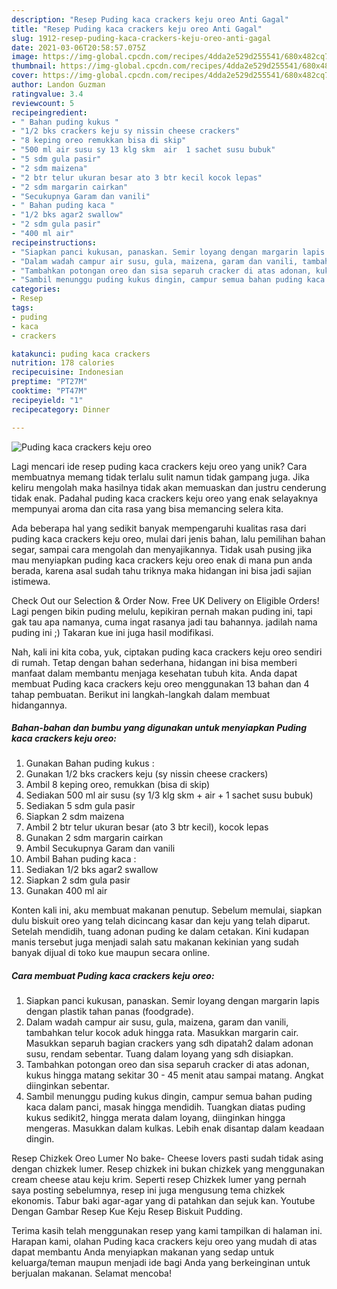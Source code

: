 ```yaml
---
description: "Resep Puding kaca crackers keju oreo Anti Gagal"
title: "Resep Puding kaca crackers keju oreo Anti Gagal"
slug: 1912-resep-puding-kaca-crackers-keju-oreo-anti-gagal
date: 2021-03-06T20:58:57.075Z
image: https://img-global.cpcdn.com/recipes/4dda2e529d255541/680x482cq70/puding-kaca-crackers-keju-oreo-foto-resep-utama.jpg
thumbnail: https://img-global.cpcdn.com/recipes/4dda2e529d255541/680x482cq70/puding-kaca-crackers-keju-oreo-foto-resep-utama.jpg
cover: https://img-global.cpcdn.com/recipes/4dda2e529d255541/680x482cq70/puding-kaca-crackers-keju-oreo-foto-resep-utama.jpg
author: Landon Guzman
ratingvalue: 3.4
reviewcount: 5
recipeingredient:
- " Bahan puding kukus "
- "1/2 bks crackers keju sy nissin cheese crackers"
- "8 keping oreo remukkan bisa di skip"
- "500 ml air susu sy 13 klg skm  air  1 sachet susu bubuk"
- "5 sdm gula pasir"
- "2 sdm maizena"
- "2 btr telur ukuran besar ato 3 btr kecil kocok lepas"
- "2 sdm margarin cairkan"
- "Secukupnya Garam dan vanili"
- " Bahan puding kaca "
- "1/2 bks agar2 swallow"
- "2 sdm gula pasir"
- "400 ml air"
recipeinstructions:
- "Siapkan panci kukusan, panaskan. Semir loyang dengan margarin lapis dengan plastik tahan panas (foodgrade)."
- "Dalam wadah campur air susu, gula, maizena, garam dan vanili, tambahkan telur kocok aduk hingga rata. Masukkan margarin cair. Masukkan separuh bagian crackers yang sdh dipatah2 dalam adonan susu, rendam sebentar. Tuang dalam loyang yang sdh disiapkan."
- "Tambahkan potongan oreo dan sisa separuh cracker di atas adonan, kukus hingga matang sekitar 30 - 45 menit atau sampai matang. Angkat diinginkan sebentar."
- "Sambil menunggu puding kukus dingin, campur semua bahan puding kaca dalam panci, masak hingga mendidih. Tuangkan diatas puding kukus sedikit2, hingga merata dalam loyang, diinginkan hingga mengeras. Masukkan dalam kulkas. Lebih enak disantap dalam keadaan dingin."
categories:
- Resep
tags:
- puding
- kaca
- crackers

katakunci: puding kaca crackers 
nutrition: 178 calories
recipecuisine: Indonesian
preptime: "PT27M"
cooktime: "PT47M"
recipeyield: "1"
recipecategory: Dinner

---
```



![Puding kaca crackers keju oreo](https://img-global.cpcdn.com/recipes/4dda2e529d255541/680x482cq70/puding-kaca-crackers-keju-oreo-foto-resep-utama.jpg)

Lagi mencari ide resep puding kaca crackers keju oreo yang unik? Cara membuatnya memang tidak terlalu sulit namun tidak gampang juga. Jika keliru mengolah maka hasilnya tidak akan memuaskan dan justru cenderung tidak enak. Padahal puding kaca crackers keju oreo yang enak selayaknya mempunyai aroma dan cita rasa yang bisa memancing selera kita.

Ada beberapa hal yang sedikit banyak mempengaruhi kualitas rasa dari puding kaca crackers keju oreo, mulai dari jenis bahan, lalu pemilihan bahan segar, sampai cara mengolah dan menyajikannya. Tidak usah pusing jika mau menyiapkan puding kaca crackers keju oreo enak di mana pun anda berada, karena asal sudah tahu triknya maka hidangan ini bisa jadi sajian istimewa.

Check Out our Selection &amp; Order Now. Free UK Delivery on Eligible Orders! Lagi pengen bikin puding melulu, kepikiran pernah makan puding ini, tapi gak tau apa namanya, cuma ingat rasanya jadi tau bahannya. jadilah nama puding ini ;) Takaran kue ini juga hasil modifikasi.


Nah, kali ini kita coba, yuk, ciptakan puding kaca crackers keju oreo sendiri di rumah. Tetap dengan bahan sederhana, hidangan ini bisa memberi manfaat dalam membantu menjaga kesehatan tubuh kita. Anda dapat membuat Puding kaca crackers keju oreo menggunakan 13 bahan dan 4 tahap pembuatan. Berikut ini langkah-langkah dalam membuat hidangannya.

<!--inarticleads1-->

##### Bahan-bahan dan bumbu yang digunakan untuk menyiapkan Puding kaca crackers keju oreo:

1. Gunakan  Bahan puding kukus :
1. Gunakan 1/2 bks crackers keju (sy nissin cheese crackers)
1. Ambil 8 keping oreo, remukkan (bisa di skip)
1. Sediakan 500 ml air susu (sy 1/3 klg skm + air + 1 sachet susu bubuk)
1. Sediakan 5 sdm gula pasir
1. Siapkan 2 sdm maizena
1. Ambil 2 btr telur ukuran besar (ato 3 btr kecil), kocok lepas
1. Gunakan 2 sdm margarin cairkan
1. Ambil Secukupnya Garam dan vanili
1. Ambil  Bahan puding kaca :
1. Sediakan 1/2 bks agar2 swallow
1. Siapkan 2 sdm gula pasir
1. Gunakan 400 ml air


Konten kali ini, aku membuat makanan penutup. Sebelum memulai, siapkan dulu biskuit oreo yang telah dicincang kasar dan keju yang telah diparut. Setelah mendidih, tuang adonan puding ke dalam cetakan. Kini kudapan manis tersebut juga menjadi salah satu makanan kekinian yang sudah banyak dijual di toko kue maupun secara online. 

<!--inarticleads2-->

##### Cara membuat Puding kaca crackers keju oreo:

1. Siapkan panci kukusan, panaskan. Semir loyang dengan margarin lapis dengan plastik tahan panas (foodgrade).
1. Dalam wadah campur air susu, gula, maizena, garam dan vanili, tambahkan telur kocok aduk hingga rata. Masukkan margarin cair. Masukkan separuh bagian crackers yang sdh dipatah2 dalam adonan susu, rendam sebentar. Tuang dalam loyang yang sdh disiapkan.
1. Tambahkan potongan oreo dan sisa separuh cracker di atas adonan, kukus hingga matang sekitar 30 - 45 menit atau sampai matang. Angkat diinginkan sebentar.
1. Sambil menunggu puding kukus dingin, campur semua bahan puding kaca dalam panci, masak hingga mendidih. Tuangkan diatas puding kukus sedikit2, hingga merata dalam loyang, diinginkan hingga mengeras. Masukkan dalam kulkas. Lebih enak disantap dalam keadaan dingin.


Resep Chizkek Oreo Lumer No bake- Cheese lovers pasti sudah tidak asing dengan chizkek lumer. Resep chizkek ini bukan chizkek yang menggunakan cream cheese atau keju krim. Seperti resep Chizkek lumer yang pernah saya posting sebelumnya, resep ini juga mengusung tema chizkek ekonomis. Tabur baki agar-agar yang di patahkan dan sejuk kan. Youtube Dengan Gambar Resep Kue Keju Resep Biskuit Pudding. 

Terima kasih telah menggunakan resep yang kami tampilkan di halaman ini. Harapan kami, olahan Puding kaca crackers keju oreo yang mudah di atas dapat membantu Anda menyiapkan makanan yang sedap untuk keluarga/teman maupun menjadi ide bagi Anda yang berkeinginan untuk berjualan makanan. Selamat mencoba!
